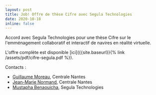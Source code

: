 ```yaml
---
layout: post
title: Job! Offre de thèse Cifre avec Segula Technologies
date: 2020-10-18
inline: false
---
```



Accord avec Segula Technologies pour une thèse Cifre sur le l'emménagement collaboratif et interactif de navires en réalité virtuelle. 

L'offre complète est disponible [ici]({{site.baseurl}}{% link /assets/pdf/cifre-segula.pdf %}). 

Contacts : 

 - [Guillaume Moreau](mailto:guillaume.moreau@ec-nantes.fr), Centrale Nantes
 - [Jean-Marie Normand](mailto:jean-marie.normand@ec-nantes.fr), Centrale Nantes
 - [Mustapha Benaouicha](mailto:mustapha.benaouicha@segula.fr), Segula Technologies
  


